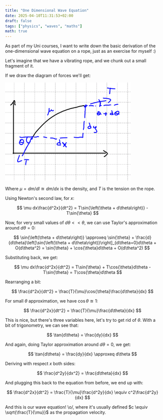 ```yaml
---
title: "One Dimensional Wave Equation"
date: 2025-04-10T11:31:53+02:00
draft: false
tags: ["physics", "waves", "maths"]
math: true
---
```


As part of my Uni courses, I want to write down the basic derivation of the
one-dimensional wave equation on a rope, just as an exercise for myself :)

Let's imagine that we have a vibrating rope, and we chunk out a small fragment
of it.

If we draw the diagram of forces we'll get:

![Rope force diagram](images/rope_force_diagram.png)

Where $\mu = dm/dl \approxeq dm/dx$ is the density, and $T$ is the tension on
the rope.

Using Newton's second law, for $x$:

$$
\mu dx\frac{d^2x}{dt^2} = T\sin{\left(\theta + d\theta\right)} - T\sin{\theta}
$$

Now, for very small values of $d\theta\lt\lt\theta$, we can use Taylor's
approximation around $d\theta = 0$:

$$
\sin{\left(\theta + d\theta\right)}
\approxeq \sin{\theta} + \frac{d}{d\theta}\left[\sin{\left(\theta + d\theta\right)}\right]_{d\theta=0}d\theta + O(d\theta^2)
= \sin{\theta} + \cos{\theta}d\theta + O(d\theta^2)
$$

Substituting back, we get:

$$
\mu dx\frac{d^2x}{dt^2} = T\sin{\theta} + T\cos{\theta}d\theta - T\sin{\theta} = T\cos{\theta}d\theta
$$

Rearranging a bit:

$$
\frac{d^2x}{dt^2} = \frac{T}{\mu}\cos{\theta}\frac{d\theta}{dx}
$$

For small $\theta$ approximation, we have $\cos{\theta} \approxeq 1$:

$$
\frac{d^2x}{dt^2} = \frac{T}{\mu}\frac{d\theta}{dx}
$$

This is nice, but there's three variables here, let's try to get rid of
$\theta$. With a bit of trigonometry, we can see that:

$$
\tan{d\theta} = \frac{dy}{dx}
$$

And again, doing Taylor approximation around $d\theta=0$, we get:

$$
\tan{d\theta} = \frac{dy}{dx} \approxeq d\theta
$$

Deriving with respect $x$ both sides:

$$
\frac{d^2y}{dx^2} = \frac{d\theta}{dx}
$$

And plugging this back to the equation from before, we end up with:

$$
\frac{d^2x}{dt^2} = \frac{T}{\mu}\frac{d^2y}{dx} \equiv c^2\frac{d^2y}{dx}
$$

And this is our wave equation! \o/, where it's usually defined
$c \equiv \sqrt{\frac{T}{\mu}}$ as the propagation velocity.
